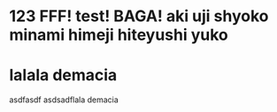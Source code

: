 # 123 FFF! test! BAGA! aki uji shyoko minami himeji hiteyushi yuko
# lalala demacia
asdfasdf
asdsadflala demacia
